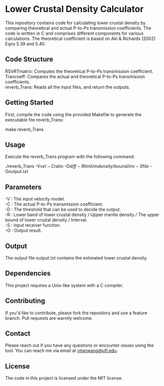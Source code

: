 # Lower Crustal Density Calculator

This repository contains code for calculating lower crustal density by comparing theoretical and actual P-to-Ps transmission coefficients. The code is written in C and comprises different components for various calculations. The theoretical coefficient is based on Aki & Richards (2002) Eqns 5.39 and 5.40.

## Code Structure

RSVRTmatrix: Computes the theoretical P-to-Ps transmission coefficient.  
Trancoeff: Compares the actual and theoretical P-to-Ps transmission coefficients.  
reverb_Trans: Reads all the input files, and return the outputs.  

## Getting Started

First, compile the code using the provided Makefile to generate the executable file reverb_Trans:

make reverb_Trans

## Usage

Execute the reverb_Trans program with the following command:

./reverb_Trans -V$vel -C$ratio -D$diff -R$limit/$mdensity/$bound/$inv -S$file -Ooutput.txt

## Parameters

-V : The input velocity model.  
-C : The actual P-to-Ps transmission coefficient.  
-D : The threshold that can be used to decide the output.  
-R : Lower band of lower crustal density / Upper mantle density / The upper bound of lower crustal density / Interval.  
-S : Input receiver function.  
-O : Output result.  

## Output

The output file output.txt contains the estimated lower crustal density.

## Dependencies

This project requires a Unix-like system with a C compiler.

## Contributing

If you'd like to contribute, please fork the repository and use a feature branch. Pull requests are warmly welcome.

## Contact

Please reach out if you have any questions or encounter issues using the tool. You can reach me via email at yitanwang@ufl.edu.

## License

The code in this project is licensed under the MIT license.
